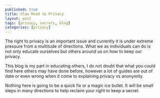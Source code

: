 ```yaml
---
published: true
title: Slow Road to Privacy
layout: post
tags: [privacy, secrets, blog]
categories: [privacy]
---
```

The right to privacy is an important issue and currently it is under extreme pressure from a multitude of directions. What we as individuals can do is not only educate ourselves but others around us on how to keep our privacy.

This blog is my part in educating others, I do not doubt that what you could find here others may have done before, however a lot of guides are out of date or even wrong when it come to explaining privacy vs anonymity.

Nothing here is going to be a quick fix or a magic ice bullet. It will be small steps in many directions to help reclaim your right to keep a secret.